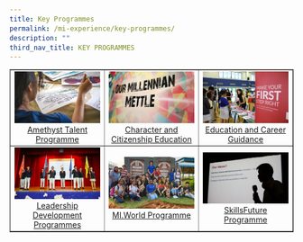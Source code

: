 ```yaml
---
title: Key Programmes
permalink: /mi-experience/key-programmes/
description: ""
third_nav_title: KEY PROGRAMMES
---
```

<table style="border-collapse: collapse; width: 100%;" border="1">
<tbody>
<tr>
<td style="width: 33.3333%; text-align: center;"><a href="/mi-experience/key-programmes/amethyst-talent-programme"><img src="/images/kp1.jpg"></a><a href="/mi-experience/key-programmes/amethyst-talent-programme">Amethyst Talent Programme</a></td>
<td style="width: 33.3333%; text-align: center;"><a href="/mi-experience/key-programmes/character-and-citizenship-education"><img src="/images/kp2.jpg"></a><a href="/mi-experience/key-programmes/character-and-citizenship-education">Character and Citizenship Education</a></td>
<td style="width: 33.3333%; text-align: center;"><a href="/mi-experience/key-programmes/education-and-career-guidance"><img src="/images/kp3.jpg"></a><a href="/mi-experience/key-programmes/education-and-career-guidance">Education and Career Guidance</a></td>
</tr>
<tr>
<td style="width: 33.3333%; text-align: center;"><a href="/mi-experience/key-programmes/leadership-development-programmes"><img src="/images/kp4.jpg"></a><a href="/mi-experience/key-programmes/leadership-development-programmes">Leadership Development Programmes</a></td>
<td style="width: 33.3333%; text-align: center;"><a href="/mi-experience/key-programmes/mi-world-programme"><img src="/images/kp5.jpg"></a><a href="/mi-experience/key-programmes/mi-world-programme">MI.World Programme</a></td>
<td style="width: 33.3333%; text-align: center;"><a href="/mi-experience/key-programmes/skillsfuture-programme"><img src="/images/kp6.jpg"></a><a href="/mi-experience/key-programmes/skillsfuture-programme">SkillsFuture Programme</a></td>
</tr>
</tbody>
</table>